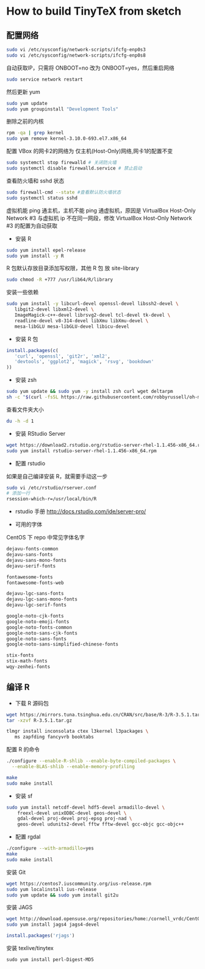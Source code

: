 # How to build TinyTeX from sketch

## 配置网络

```bash
sudo vi /etc/sysconfig/network-scripts/ifcfg-enp0s3
sudo vi /etc/sysconfig/network-scripts/ifcfg-enp0s8
```

自动获取IP，只需将 ONBOOT=no 改为 ONBOOT=yes，然后重启网络

```bash
sudo service network restart
```

然后更新 yum  

```bash
sudo yum update 
sudo yum groupinstall "Development Tools" 
```

删除之前的内核

```bash
rpm -qa | grep kernel
sudo yum remove kernel-3.10.0-693.el7.x86_64
```

配置 VBox 的网卡2的网络为 仅主机(Host-Only)网络,网卡1的配置不变 

```bash
sudo systemctl stop firewalld # 关闭防火墙 
sudo systemctl disable firewalld.service # 禁止启动
```

查看防火墙和 sshd 状态

```bash
sudo firewall-cmd --state #查看默认防火墙状态
sudo systemctl status sshd 
```

虚拟机能 ping 通主机，主机不能 ping 通虚拟机，原因是 VirtualBox Host-Only Network #3 与虚拟机 ip 不在同一网段，修改 VirtualBox Host-Only Network #3 的配置为自动获取

- 安装 R

```bash
sudo yum install epel-release
sudo yum install -y R
```

R 包默认存放目录添加写权限，其他 R 包 放 site-library

```bash
sudo chmod -R +777 /usr/lib64/R/library
```

安装一些依赖

```bash
sudo yum install -y libcurl-devel openssl-devel libssh2-devel \
   libgit2-devel libxml2-devel \
   ImageMagick-c++-devel librsvg2-devel tcl-devel tk-devel \
   readline-devel v8-314-devel libXmu libXmu-devel \
   mesa-libGLU mesa-libGLU-devel libicu-devel
```  

- 安装 R 包

```r
install.packages(c(
   'curl', 'openssl', 'git2r', 'xml2', 
   'devtools', 'ggplot2', 'magick', 'rsvg', 'bookdown'
))
```

- 安装 zsh

```bash
sudo yum update && sudo yum -y install zsh curl wget deltarpm
sh -c "$(curl -fsSL https://raw.githubusercontent.com/robbyrussell/oh-my-zsh/master/tools/install.sh)"
```


查看文件夹大小

```bash
du -h -d 1
```

- 安装 RStudio Server

```bash
wget https://download2.rstudio.org/rstudio-server-rhel-1.1.456-x86_64.rpm
sudo yum install rstudio-server-rhel-1.1.456-x86_64.rpm
```

- 配置 rstudio

如果是自己编译安装 R，就需要手动这一步

```bash
sudo vi /etc/rstudio/rserver.conf 
# 添加一行 
rsession-which-r=/usr/local/bin/R
```

- rstudio 手册
http://docs.rstudio.com/ide/server-pro/

- 可用的字体

CentOS 下 repo 中常见字体名字

```bash
dejavu-fonts-common
dejavu-sans-fonts
dejavu-sans-mono-fonts
dejavu-serif-fonts

fontawesome-fonts
fontawesome-fonts-web

dejavu-lgc-sans-fonts
dejavu-lgc-sans-mono-fonts
dejavu-lgc-serif-fonts

google-noto-cjk-fonts
google-noto-emoji-fonts
google-noto-fonts-common
google-noto-sans-cjk-fonts
google-noto-sans-fonts
google-noto-sans-simplified-chinese-fonts

stix-fonts
stix-math-fonts
wqy-zenhei-fonts
```

## 编译 R

- 下载 R 源码包

```bash
wget https://mirrors.tuna.tsinghua.edu.cn/CRAN/src/base/R-3/R-3.5.1.tar.gz
tar -xzvf R-3.5.1.tar.gz
```

```bash
tlmgr install inconsolata ctex l3kernel l3packages \
   ms zapfding fancyvrb booktabs
```

配置 R 的命令

```bash
./configure --enable-R-shlib --enable-byte-compiled-packages \
  --enable-BLAS-shlib --enable-memory-profiling 

make 
sudo make install
```
- 安装 sf

```bash
sudo yum install netcdf-devel hdf5-devel armadillo-devel \
    freexl-devel unixODBC-devel geos-devel \
    gdal-devel proj-devel proj-epsg proj-nad \
    geos-devel udunits2-devel fftw fftw-devel gcc-objc gcc-objc++
```

- 配置 rgdal

```bash
./configure --with-armadillo=yes
make 
sudo make install
```

安装 Git

```bash
wget https://centos7.iuscommunity.org/ius-release.rpm
sudo yum localinstall ius-release
sudo yum update && sudo yum install git2u
```

安装 JAGS

```bash
wget http://download.opensuse.org/repositories/home:/cornell_vrdc/CentOS_7/home:cornell_vrdc.repo
sudo yum install jags4 jags4-devel
```

```r
install.packages('rjags')
```

安装 texlive/tinytex

```
sudo yum install perl-Digest-MD5
```
